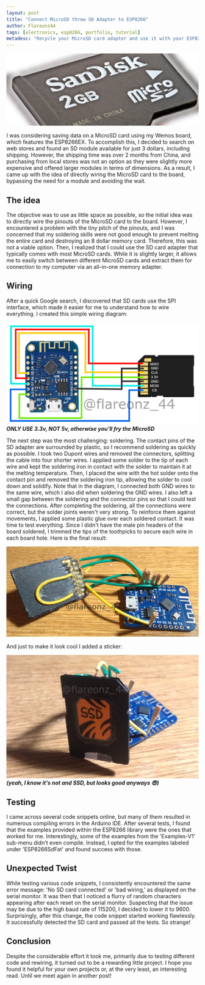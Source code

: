 ```yaml
---
layout: post
title: "Connect MicroSD throw SD Adapter to ESP8266"
author: Flareonz44
tags: [electronics, esp8266, portfolio, tutorial]
metadesc: "Recycle your MicroSD card adapter and use it with your ESP8266."
---
```


![sd card](/images/2023-5-17-connect-sd-to-esp8266/banner.png)

I was considering saving data on a MicroSD card using my Wemos board, which features the ESP8266EX. To accomplish this, I decided to search on web stores and found an SD module available for just 3 dollars, including shipping. However, the shipping time was over 2 months from China, and purchasing from local stores was not an option as they were slightly more expensive and offered larger modules in terms of dimensions. As a result, I came up with the idea of directly wiring the MicroSD card to the board, bypassing the need for a module and avoiding the wait.

## The idea

The objective was to use as little space as possible, so the initial idea was to directly wire the pinouts of the MicroSD card to the board. However, I encountered a problem with the tiny pitch of the pinouts, and I was concerned that my soldering skills were not good enough to prevent melting the entire card and destroying an 8 dollar memory card. Therefore, this was not a viable option. Then, I realized that I could use the SD card adapter that typically comes with most MicroSD cards. While it is slightly larger, it allows me to easily switch between different MicroSD cards and extract them for connection to my computer via an all-in-one memory adapter.

## Wiring

After a quick Google search, I discovered that SD cards use the SPI interface, which made it easier for me to understand how to wire everything. I created this simple wiring diagram:

![wiring diagram](/images/2023-5-17-connect-sd-to-esp8266/1.png)
***ONLY USE 3.3v, NOT 5v, otherwise you'll fry the MicroSD***

The next step was the most challenging: soldering.
The contact pins of the SD adapter are surrounded by plastic, so I recommend soldering as quickly as possible. I took two Dupont wires and removed the connectors, splitting the cable into four shorter wires. I applied some solder to the tip of each wire and kept the soldering iron in contact with the solder to maintain it at the melting temperature. Then, I placed the wire with the hot solder onto the contact pin and removed the soldering iron tip, allowing the solder to cool down and solidify.
Note that in the diagram, I connected both GND wires to the same wire, which I also did when soldering the GND wires. I also left a small gap between the soldering and the connector pins so that I could test the connections.
After completing the soldering, all the connections were correct, but the solder joints weren't very strong. To reinforce them against movements, I applied some plastic glue over each soldered contact.
It was time to test everything. Since I didn't have the male pin headers of the board soldered, I trimmed the tips of the toothpicks to secure each wire in each board hole. Here is the final result:

![final result](/images/2023-5-17-connect-sd-to-esp8266/2.png)

And just to make it look cool I added a sticker:

![added a sticker](/images/2023-5-17-connect-sd-to-esp8266/3.png)
***(yeah, I know it's not and SSD, but looks good anyways 😎)***

## Testing

I came across several code snippets online, but many of them resulted in numerous compiling errors in the Arduino IDE. After several tests, I found that the examples provided within the ESP8266 library were the ones that worked for me. Interestingly, some of the examples from the 'Examples-V1' sub-menu didn't even compile. Instead, I opted for the examples labeled under 'ESP8266SdFat' and found success with those.

## Unexpected Twist

While testing various code snippets, I consistently encountered the same error message: 'No SD card connected' or 'bad wiring,' as displayed on the serial monitor. It was then that I noticed a flurry of random characters appearing after each reset on the serial monitor. Suspecting that the issue may be due to the high baud rate of 115200, I decided to lower it to 9600. Surprisingly, after this change, the code snippet started working flawlessly. It successfully detected the SD card and passed all the tests. So strange!

## Conclusion

Despite the considerable effort it took me, primarily due to testing different code and rewiring, it turned out to be a rewarding little project. I hope you found it helpful for your own projects or, at the very least, an interesting read. Until we meet again in another post!